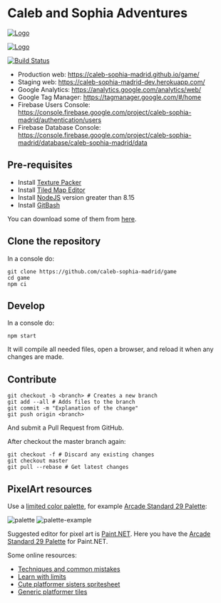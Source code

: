 # Caleb and Sophia Adventures

[![Logo](https://raw.githubusercontent.com/caleb-sophia-madrid/game/master/reference/convention/convention-logo-low-res.png)](https://caleb-sophia-madrid.github.io/game/)

[![Logo](https://raw.githubusercontent.com/caleb-sophia-madrid/game/master/reference/logos/caleb-sophia.jpg)](https://caleb-sophia-madrid.github.io/game/)

[![Build Status](https://travis-ci.org/caleb-sophia-madrid/game.svg?branch=master)](https://travis-ci.org/caleb-sophia-madrid/game)

* Production web: https://caleb-sophia-madrid.github.io/game/
* Staging web: https://caleb-sophia-madrid-dev.herokuapp.com/
* Google Analytics: https://analytics.google.com/analytics/web/
* Google Tag Manager: https://tagmanager.google.com/#/home
* Firebase Users Console: https://console.firebase.google.com/project/caleb-sophia-madrid/authentication/users
* Firebase Database Console: https://console.firebase.google.com/project/caleb-sophia-madrid/database/caleb-sophia-madrid/data

## Pre-requisites

* Install [Texture Packer](https://www.codeandweb.com/texturepacker)
* Install [Tiled Map Editor](https://www.mapeditor.org/)
* Install [NodeJS](https://nodejs.org/es/) version greater than 8.15
* Install [GitBash](https://gitforwindows.org/)

You can download some of them from [here](https://github.com/caleb-sophia-madrid/game/tree/master/bin).

## Clone the repository

In a console do:

```shell
git clone https://github.com/caleb-sophia-madrid/game
cd game
npm ci
```

## Develop

In a console do:

```shell
npm start
```

It will compile all needed files, open a browser, and reload it when any changes are made.

## Contribute

```shell
git checkout -b <branch> # Creates a new branch
git add --all # Adds files to the branch
git commit -m "Explanation of the change"
git push origin <branch>
```

And submit a Pull Request from GitHub.

After checkout the master branch again:

```shell
git checkout -f # Discard any existing changes
git checkout master
git pull --rebase # Get latest changes
```

## PixelArt resources

Use a [limited color palette](https://stuartspixelgames.com/2018/07/15/retro-game-colour-palettes-and-tools/), for example [Arcade Standard 29 Palette](https://lospec.com/palette-list/arcade-standard-29):

![palette](https://stuartspixelgames.files.wordpress.com/2018/07/arcade-standard-29.png?w=700)
![palette-example](https://lospec.com/images/palette-list/arcade-standard-29-palette-example-palette-example-by-grafxkid.png)

Suggested editor for pixel art is [Paint.NET](https://www.getpaint.net/). Here you have the [Arcade Standard 29 Palette](https://raw.githubusercontent.com/caleb-sophia-madrid/game/master/src/assets/Paint.NET%20Arcade%20Standard%2029%20Palette.txt) for Paint.NET.

Some online resources:

* [Techniques and common mistakes](https://www.youtube.com/watch?v=gW1G_FLsuEs)
* [Learn with limits](https://www.youtube.com/watch?v=FbCw-_iRdc8)
* [Cute platformer sisters spritesheet](https://opengameart.org/content/cute-platformer-sisters)
* [Generic platformer tiles](https://opengameart.org/content/generic-platformer-tiles)